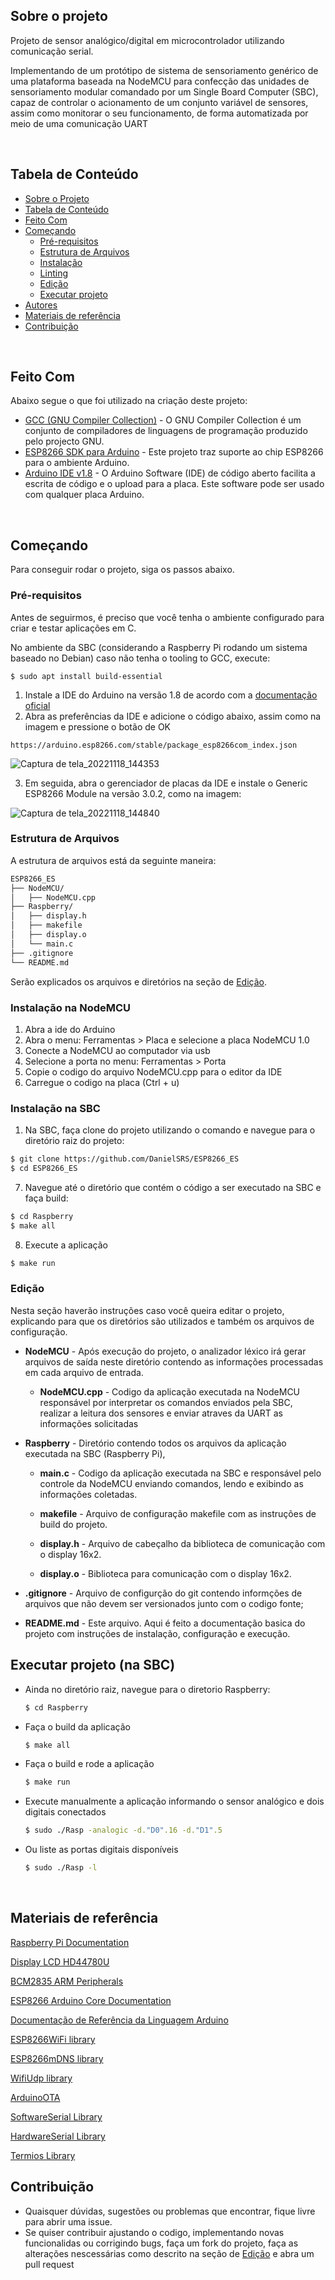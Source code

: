 <!-- PROJECT LOGO -->
## Sobre o projeto
Projeto de sensor analógico/digital em microcontrolador utilizando comunicação serial.

Implementando de um protótipo de sistema de sensoriamento genérico de uma plataforma baseada na NodeMCU para confecção das unidades de sensoriamento modular comandado por um Single Board Computer (SBC), capaz de controlar o acionamento de um conjunto variável de sensores, assim como monitorar o seu funcionamento, de forma automatizada por meio de uma comunicação UART
<br />

<br>

<!-- TABLE OF CONTENTS -->

## Tabela de Conteúdo

- [Sobre o Projeto](#sobre-o-projeto)
- [Tabela de Conteúdo](#tabela-de-conte%C3%BAdo)
- [Feito Com](#feito-com)
- [Começando](#come%C3%A7ando)
  - [Pré-requisitos](#pr%C3%A9-requisitos)
  - [Estrutura de Arquivos](#estrutura-de-arquivos)
  - [Instalação](#instala%C3%A7%C3%A3o)
  - [Linting](#edi%C3%A7%C3%A3o)
  - [Edição](#edi%C3%A7%C3%A3o)
  - [Executar projeto](#executar-projeto)
- [Autores](#autores)
- [Materiais de referência](#materiais-de-referência)
- [Contribuição](#contribui%C3%A7%C3%A3o)

<!-- ABOUT THE PROJECT -->

<br>

## Feito Com

Abaixo segue o que foi utilizado na criação deste projeto:

- [GCC (GNU Compiler Collection)](https://gcc.gnu.org/) - O GNU Compiler Collection é um conjunto de compiladores de linguagens de programação produzido pelo projecto GNU.
- [ESP8266 SDK para Arduino](https://github.com/esp8266/Arduino) - Este projeto traz suporte ao chip ESP8266 para o ambiente Arduino.
- [Arduino IDE v1.8](https://www.arduino.cc/en/software) - O Arduino Software (IDE) de código aberto facilita a escrita de código e o upload para a placa. Este software pode ser usado com qualquer placa Arduino.

<br>

<!-- GETTING STARTED -->

## Começando

Para conseguir rodar o projeto, siga os passos abaixo.

### Pré-requisitos

Antes de seguirmos, é preciso que você tenha o ambiente configurado para criar e testar aplicações em C. 

No ambiente da SBC (considerando a Raspberry Pi rodando um sistema baseado no Debian) caso não tenha o tooling to GCC, execute:

```
$ sudo apt install build-essential
```
1. Instale a IDE do Arduino na versão 1.8 de acordo com a [documentação oficial](https://www.arduino.cc/en/software)
2. Abra as preferências da IDE e adicione o código abaixo, assim como na imagem e pressione o botão de OK

```
https://arduino.esp8266.com/stable/package_esp8266com_index.json
```

 ![Captura de tela_20221118_144353](https://user-images.githubusercontent.com/39845798/202769027-3c90d7e9-46e7-466c-a4ce-e1c3c5729711.png)

3. Em seguida, abra o gerenciador de placas da IDE e instale o Generic ESP8266 Module na versão 3.0.2, como na imagem:

![Captura de tela_20221118_144840](https://user-images.githubusercontent.com/39845798/202769949-31b1df48-23b3-4089-b06a-dae98be37bbe.png)

### Estrutura de Arquivos

A estrutura de arquivos está da seguinte maneira:

```bash
ESP8266_ES
├── NodeMCU/
│   ├── NodeMCU.cpp
├── Raspberry/
│   ├── display.h
│   ├── makefile
│   ├── display.o
│   └── main.c
├── .gitignore
└── README.md
```

Serão explicados os arquivos e diretórios na seção de [Edição](#edição).

### Instalação na NodeMCU

1.  Abra a ide do Arduino
2. Abra o menu: Ferramentas > Placa e selecione a placa NodeMCU 1.0
3.  Conecte a NodeMCU ao computador via usb
4.  Selecione a porta no menu: Ferramentas > Porta
5. Copie o codigo do arquivo NodeMCU.cpp para o editor da IDE
6. Carregue o codigo na placa (Ctrl + u)

### Instalação na SBC

1. Na SBC, faça clone do projeto utilizando o comando e navegue para o diretório raiz do projeto:

```sh
$ git clone https://github.com/DanielSRS/ESP8266_ES
$ cd ESP8266_ES
```

7. Navegue até o diretório que contém o código a ser executado na SBC e faça build:

```sh
$ cd Raspberry
$ make all
```

8. Execute a aplicação

```sh
$ make run
```

### Edição

Nesta seção haverão instruções caso você queira editar o projeto, explicando para que os diretórios são utilizados e também os arquivos de configuração.

- **NodeMCU** - Após execução do projeto, o analizador léxico irá gerar arquivos de saída neste diretório contendo as informações processadas em cada arquivo de entrada.

  - **NodeMCU.cpp** - Codigo da aplicação executada na NodeMCU responsável por interpretar os comandos enviados pela SBC, realizar a leitura dos sensores e enviar atraves da UART as informações solicitadas

- **Raspberry** - Diretório contendo todos os arquivos da aplicação executada na SBC (Raspberry Pi),

  - **main.c** - Codigo da aplicação executada na SBC e responsável pelo controle da NodeMCU enviando comandos, lendo e exibindo as informações coletadas.

  - **makefile** - Arquivo de configuração makefile com as instruções de build do projeto.

  - **display.h** - Arquivo de cabeçalho da biblioteca de comunicação com o display 16x2.

  - **display.o** - Biblioteca para comunicação com o display 16x2.

- **.gitignore** - Arquivo de configurção do git contendo informções de arquivos que não devem ser versionados junto com o codigo fonte;

- **README.md** -  Este arquivo. Aqui é feito a documentação basica do projeto com instruções de instalação, configuração e execução.

## Executar projeto (na SBC)

- Ainda no diretório raiz, navegue para o diretorio Raspberry:

  ```sh
  $ cd Raspberry
  ```
- Faça o build da aplicação

  ```sh
  $ make all
  ```

- Faça o build e rode a aplicação

  ```sh
  $ make run
  ```

- Execute manualmente a aplicação informando o sensor analógico e dois digitais conectados

  ```sh
  $ sudo ./Rasp -analogic -d."D0".16 -d."D1".5
  ```
- Ou liste as portas digitais disponíveis 

  ```sh
  $ sudo ./Rasp -l
  ```


<br>

## Materiais de referência
[Raspberry Pi Documentation](https://www.raspberrypi.com/documentation/computers/raspberry-pi.html#raspberry-pi-zero-w)

[Display LCD HD44780U](https://www.google.com/url?sa=t&source=web&rct=j&url=https://www.sparkfun.com/datasheets/LCD/HD44780.pdf&ved=2ahUKEwjso46tlqn6AhVGL7kGHSe6BMEQFnoECGIQAQ&usg=AOvVaw076YT-P88DM3oFFvTDUv43)

[BCM2835 ARM Peripherals](https://www.raspberrypi.org/app/uploads/2012/02/BCM2835-ARM-Peripherals.pdf)

[ESP8266 Arduino Core Documentation](https://readthedocs.org/projects/arduino-esp8266/downloads/pdf/latest/)

[Documentação de Referência da Linguagem Arduino](https://www.arduino.cc/reference/pt/)

[ESP8266WiFi library](https://arduino-esp8266.readthedocs.io/en/latest/esp8266wifi/readme.html)

[ESP8266mDNS library](https://www.arduino.cc/reference/en/libraries/esp8266_mdns/)

[WifiUdp library](https://www.arduino.cc/reference/en/libraries/wifi/wifiudp/)

[ArduinoOTA](https://www.arduino.cc/reference/en/libraries/arduinoota/)

[SoftwareSerial Library](https://www.google.com/url?sa=t&rct=j&q=&esrc=s&source=web&cd=&cad=rja&uact=8&ved=2ahUKEwjSluW4ypz7AhU_kZUCHbP9C5kQFnoECAoQAQ&url=https%3A%2F%2Fwww.arduino.cc%2Fen%2FReference%2FsoftwareSerial&usg=AOvVaw2kUbQNvvMDReS_1LIPB82g)

[HardwareSerial Library](https://github.com/espressif/arduino-esp32/blob/master/cores/esp32/HardwareSerial.h)

[Termios Library](https://pubs.opengroup.org/onlinepubs/7908799/xsh/termios.h.html)

## Contribuição

- Quaisquer dúvidas, sugestões ou problemas que encontrar, fique livre para abrir uma issue.
- Se quiser contribuir ajustando o codigo, implementando novas funcionalidas ou corrigindo bugs, faça um fork do projeto, faça as alterações nescessárias como descrito na seção de [Edição](#edição) e abra um pull request
